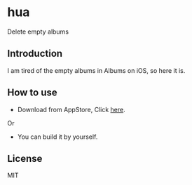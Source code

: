 # hua
Delete empty albums

## Introduction
I am tired of the empty albums in Albums on iOS, so here it is.

## How to use

- Download from AppStore, Click [here](https://apps.apple.com/app/id1540421101).

Or

- You can build it by yourself.

## License

MIT
